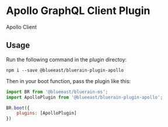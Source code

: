 # Apollo GraphQL Client Plugin

Apollo Client

## Usage
Run the following command in the plugin directoy:

```shell
npm i --save @blueeast/bluerain-plugin-apollo
```

Then in your boot function, pass the plugin like this:

```javascript
import BR from '@blueeast/bluerain-os';
import ApolloPlugin from '@blueeast/bluerain-plugin-apollo';

BR.boot({
	plugins: [ApolloPlugin]
})
```